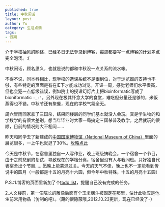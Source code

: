 ```yaml
--- 
published: true
title: 中秋闲话
layout: post
author: Yu
category: 生活点滴
tags:
- 假期
---
```

介于学校抽风的网络，已经多日无法登录到博客，每周都要写一点博客的计划差点完全泡汤。:(

中秋闲话，顾名思义，也就是说的都和中秋没一点关系的流水帐。

不得不说，同本科相比，现学校的选课系统不是很到位，对于浏览器的支持也不够，有些特定的页面是有在IE下才能成功浏览。开课一周，感觉老师们水平很高，但也会犯一点低级错误，例如院士的授课幻灯片上把bioinformatic写成了bioniformatic <code>-_-'</code>。另外现在极其怀念大学的食堂，难吃但分量还是够的，米饭蒸得也不错。中秋节还有聚餐，现在的学校气氛全无。

周六冒雨回家拿了三国杀，结果同楼层的同学们基本就没人会玩。真是学生物的和学数学的有很大差别，想当年毕业时大家一局搞定三国杀普及教学，之后就玩的很顺，目前的情况则大不相同……

昨天和同学去了新建成的[中国国家博物馆（National Museum of China）](http://www.chnmuseum.cn "中国国家博物馆（National Museum of China）")里面的展览很多，一上午也就逛了30%。<a title="中国国家博物馆参观攻略" href="http://yulijia.net/cn/2011/09/%e4%b8%ad%e5%9b%bd%e5%9b%bd%e5%ae%b6%e5%8d%9a%e7%89%a9%e9%a6%86%e5%8f%82%e8%a7%82%e6%94%bb%e7%95%a5/">攻略点此</a>

今天是中秋节，在宿舍里独自一人写作业，晚上班级搞晚会，一个宿舍一个节目，由于之前悲剧的复试，导致现在的学档分离，宿舍里没有人与我同班。只好独自代表宿舍出个节目……愿晚上能蒙混过关。今天的天气不佳，晚上也不一定能看到传说中的圆月（一般都是十五的月亮十六圆，但今年中秋特殊，十五的月亮十五圆）

P.S.:1.博客的页面里新加了个[todo list](http://yulijia.net/cn/plan/ "计划")，提醒自己没有完成的任务。

2.人文楼前，第一任院长的雕像后面有个玉米烟斗被固定在那里，估计此物应是他生前常用物品（仿制的吧）。（藏的很隐蔽哦,2012.10.23更新，现在已经没了<code>_-_</code>）
